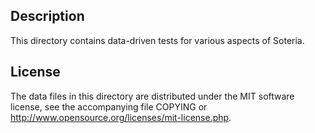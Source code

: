 Description
------------

This directory contains data-driven tests for various aspects of Soteria.

License
--------

The data files in this directory are distributed under the MIT software
license, see the accompanying file COPYING or
http://www.opensource.org/licenses/mit-license.php.

